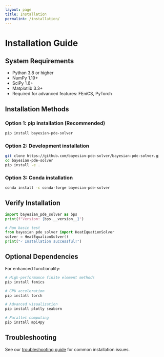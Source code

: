 ```yaml
---
layout: page
title: Installation
permalink: /installation/
---
```


# Installation Guide

## System Requirements

- Python 3.8 or higher
- NumPy 1.19+
- SciPy 1.6+
- Matplotlib 3.3+
- Required for advanced features: FEniCS, PyTorch

## Installation Methods

### Option 1: pip installation (Recommended)

```bash
pip install bayesian-pde-solver
```

### Option 2: Development installation

```bash
git clone https://github.com/bayesian-pde-solver/bayesian-pde-solver.git
cd bayesian-pde-solver
pip install -e .
```

### Option 3: Conda installation

```bash
conda install -c conda-forge bayesian-pde-solver
```

## Verify Installation

```python
import bayesian_pde_solver as bps
print(f"Version: {bps.__version__}")

# Run basic test
from bayesian_pde_solver import HeatEquationSolver
solver = HeatEquationSolver()
print("✓ Installation successful!")
```

## Optional Dependencies

For enhanced functionality:

```bash
# High-performance finite element methods
pip install fenics

# GPU acceleration
pip install torch

# Advanced visualization
pip install plotly seaborn

# Parallel computing
pip install mpi4py
```

## Troubleshooting

See our [troubleshooting guide](docs/troubleshooting.html) for common installation issues.